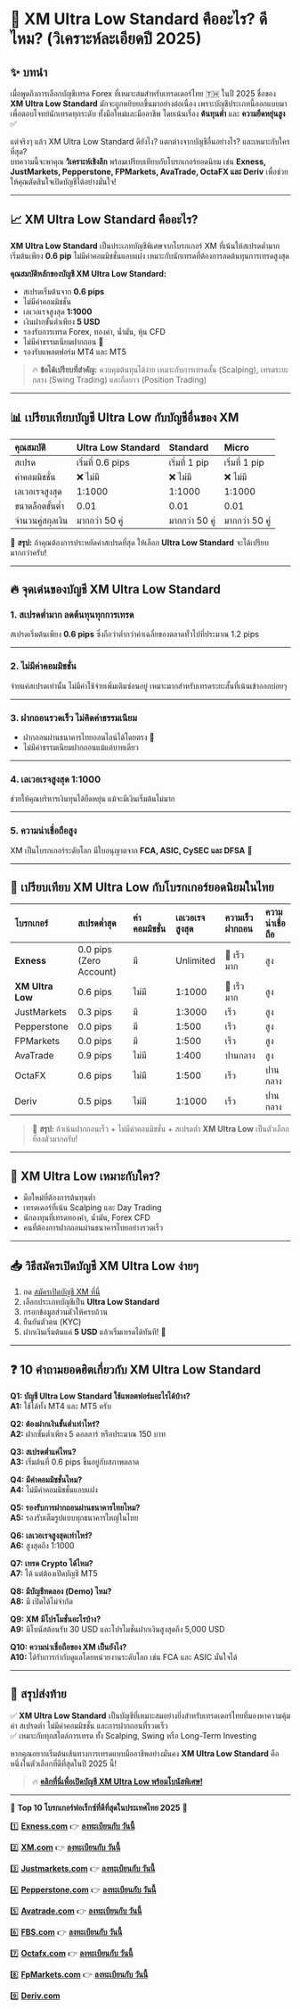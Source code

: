 # 📌 XM Ultra Low Standard คืออะไร? ดีไหม? (วิเคราะห์ละเอียดปี 2025)

## ✨ บทนำ

เมื่อพูดถึงการเลือกบัญชีเทรด Forex ที่เหมาะสมสำหรับเทรดเดอร์ไทย 🇹🇭 ในปี 2025 ชื่อของ **XM Ultra Low Standard** มักจะถูกหยิบยกขึ้นมาอย่างต่อเนื่อง เพราะบัญชีประเภทนี้ออกแบบมาเพื่อตอบโจทย์นักเทรดทุกระดับ ทั้งมือใหม่และมืออาชีพ โดยเน้นเรื่อง **ต้นทุนต่ำ** และ **ความยืดหยุ่นสูง** ✅

แต่จริงๆ แล้ว XM Ultra Low Standard ดียังไง? แตกต่างจากบัญชีอื่นอย่างไร? และเหมาะกับใครที่สุด?  
บทความนี้จะพาคุณ **วิเคราะห์เชิงลึก** พร้อมเปรียบเทียบกับโบรกเกอร์ยอดนิยม เช่น **Exness, JustMarkets, Pepperstone, FPMarkets, AvaTrade, OctaFX และ Deriv** เพื่อช่วยให้คุณตัดสินใจเปิดบัญชีได้อย่างมั่นใจ!

---

## 📈 XM Ultra Low Standard คืออะไร?

**XM Ultra Low Standard** เป็นประเภทบัญชีพิเศษจากโบรกเกอร์ XM ที่เน้นให้สเปรดต่ำมาก เริ่มต้นเพียง **0.6 pip** ไม่มีค่าคอมมิชชั่นแอบแฝง เหมาะกับนักเทรดที่ต้องการลดต้นทุนการเทรดสูงสุด

**คุณสมบัติหลักของบัญชี XM Ultra Low Standard:**
- สเปรดเริ่มต้นจาก **0.6 pips**
- ไม่มีค่าคอมมิชชั่น
- เลเวอเรจสูงสุด **1:1000**
- เงินฝากขั้นต่ำเพียง **5 USD**
- รองรับการเทรด Forex, ทองคำ, น้ำมัน, หุ้น CFD
- ไม่มีค่าธรรมเนียมฝากถอน 🚀
- รองรับแพลตฟอร์ม MT4 และ MT5

> 🔥 **ข้อได้เปรียบที่สำคัญ:** ควบคุมต้นทุนได้ง่าย เหมาะกับการเทรดสั้น (Scalping), เทรดระยะกลาง (Swing Trading) และถือยาว (Position Trading)

---

## 📊 เปรียบเทียบบัญชี Ultra Low กับบัญชีอื่นของ XM

| คุณสมบัติ | Ultra Low Standard | Standard | Micro |
|:---|:---|:---|:---|
| สเปรด | เริ่มที่ 0.6 pips | เริ่มที่ 1 pip | เริ่มที่ 1 pip |
| ค่าคอมมิชชั่น | ❌ ไม่มี | ❌ ไม่มี | ❌ ไม่มี |
| เลเวอเรจสูงสุด | 1:1000 | 1:1000 | 1:1000 |
| ขนาดล็อตขั้นต่ำ | 0.01 | 0.01 | 0.01 |
| จำนวนคู่สกุลเงิน | มากกว่า 50 คู่ | มากกว่า 50 คู่ | มากกว่า 50 คู่ |

📝 **สรุป:** ถ้าคุณต้องการประหยัดค่าสเปรดที่สุด ให้เลือก **Ultra Low Standard** จะได้เปรียบมากกว่าครับ!

---

## 🔥 จุดเด่นของบัญชี XM Ultra Low Standard

### 1. สเปรดต่ำมาก ลดต้นทุนทุกการเทรด

สเปรดเริ่มต้นเพียง **0.6 pips** ซึ่งถือว่าต่ำกว่าค่าเฉลี่ยของตลาดทั่วไปที่ประมาณ 1.2 pips

---

### 2. ไม่มีค่าคอมมิชชั่น

จ่ายแค่สเปรดเท่านั้น ไม่มีค่าใช้จ่ายเพิ่มเติมซ่อนอยู่ เหมาะมากสำหรับเทรดระยะสั้นที่เน้นเข้าออกบ่อยๆ

---

### 3. ฝากถอนรวดเร็ว ไม่คิดค่าธรรมเนียม

- ฝากถอนผ่านธนาคารไทยออนไลน์ได้โดยตรง 🏦
- ไม่มีค่าธรรมเนียมฝากถอนแม้แต่บาทเดียว

---

### 4. เลเวอเรจสูงสุด 1:1000

ช่วยให้คุณบริหารเงินทุนได้ยืดหยุ่น แม้จะมีเงินเริ่มต้นไม่มาก

---

### 5. ความน่าเชื่อถือสูง

XM เป็นโบรกเกอร์ระดับโลก มีใบอนุญาตจาก **FCA, ASIC, CySEC และ DFSA** 📜

---

## 🏦 เปรียบเทียบ XM Ultra Low กับโบรกเกอร์ยอดนิยมในไทย

| โบรกเกอร์ | สเปรดต่ำสุด | ค่าคอมมิชชั่น | เลเวอเรจสูงสุด | ความเร็วฝากถอน | ความน่าเชื่อถือ |
|:---|:---|:---|:---|:---|:---|
| **Exness** | 0.0 pips (Zero Account) | มี | Unlimited | 🚀 เร็วมาก | สูง |
| **XM Ultra Low** | 0.6 pips | ไม่มี | 1:1000 | 🚀 เร็วมาก | สูง |
| JustMarkets | 0.3 pips | มี | 1:3000 | เร็ว | สูง |
| Pepperstone | 0.0 pips | มี | 1:500 | เร็ว | สูง |
| FPMarkets | 0.0 pips | มี | 1:500 | เร็ว | สูง |
| AvaTrade | 0.9 pips | ไม่มี | 1:400 | ปานกลาง | สูง |
| OctaFX | 0.6 pips | ไม่มี | 1:500 | เร็ว | ปานกลาง |
| Deriv | 0.5 pips | ไม่มี | 1:1000 | เร็ว | ปานกลาง |

> 📌 **สรุป:** ถ้าเน้นฝากถอนเร็ว + ไม่มีค่าคอมมิชชั่น + สเปรดต่ำ **XM Ultra Low** เป็นตัวเลือกที่ลงตัวมากครับ!

---

## 🎯 XM Ultra Low เหมาะกับใคร?

- มือใหม่ที่ต้องการต้นทุนต่ำ
- เทรดเดอร์ที่เน้น Scalping และ Day Trading
- นักลงทุนที่เทรดทองคำ, น้ำมัน, Forex CFD
- คนที่ต้องการฝากถอนผ่านธนาคารไทยอย่างรวดเร็ว

---

## 📥 วิธีสมัครเปิดบัญชี XM Ultra Low ง่ายๆ

1. กด [สมัครเปิดบัญชี XM ที่นี่](https://clicks.pipaffiliates.com/c?c=589901&l=en&p=0)
2. เลือกประเภทบัญชีเป็น **Ultra Low Standard**
3. กรอกข้อมูลส่วนตัวให้ครบถ้วน
4. ยืนยันตัวตน (KYC)
5. ฝากเงินเริ่มต้นแค่ **5 USD** แล้วเริ่มเทรดได้ทันที! 🚀

---

## ❓ 10 คำถามยอดฮิตเกี่ยวกับ XM Ultra Low Standard

**Q1: บัญชี Ultra Low Standard ใช้แพลตฟอร์มอะไรได้บ้าง?**  
**A1:** ใช้ได้ทั้ง MT4 และ MT5 ครับ

**Q2: ต้องฝากเงินขั้นต่ำเท่าไหร่?**  
**A2:** ฝากขั้นต่ำเพียง 5 ดอลลาร์ หรือประมาณ 150 บาท

**Q3: สเปรดต่ำแค่ไหน?**  
**A3:** เริ่มต้นที่ 0.6 pips ขึ้นอยู่กับสภาพตลาด

**Q4: มีค่าคอมมิชชั่นไหม?**  
**A4:** ไม่มีค่าคอมมิชชั่นแอบแฝง

**Q5: รองรับการฝากถอนผ่านธนาคารไทยไหม?**  
**A5:** รองรับเต็มรูปแบบทุกธนาคารใหญ่ในไทย

**Q6: เลเวอเรจสูงสุดเท่าไหร่?**  
**A6:** สูงสุดถึง 1:1000

**Q7: เทรด Crypto ได้ไหม?**  
**A7:** ได้ แต่ต้องเปิดบัญชี MT5

**Q8: มีบัญชีทดลอง (Demo) ไหม?**  
**A8:** มี เปิดได้ไม่จำกัด

**Q9: XM มีโปรโมชั่นอะไรบ้าง?**  
**A9:** มีโบนัสต้อนรับ 30 USD และโปรโมชั่นฝากเงินสูงสุดถึง 5,000 USD

**Q10: ความน่าเชื่อถือของ XM เป็นยังไง?**  
**A10:** ได้รับการกำกับดูแลโดยหน่วยงานระดับโลก เช่น FCA และ ASIC มั่นใจได้

---

## 🏁 สรุปส่งท้าย

✅ **XM Ultra Low Standard** เป็นบัญชีที่เหมาะสมอย่างยิ่งสำหรับเทรดเดอร์ไทยที่มองหาความคุ้มค่า สเปรดต่ำ ไม่มีค่าคอมมิชชั่น และการฝากถอนที่รวดเร็ว  
✅ เหมาะกับทุกสไตล์การเทรด ทั้ง Scalping, Swing หรือ Long-Term Investing

หากคุณอยากเริ่มต้นเส้นทางการเทรดแบบมืออาชีพอย่างมั่นคง **XM Ultra Low Standard** คือหนึ่งในตัวเลือกที่ดีที่สุดในปี 2025 นี้!

> 🔥 **[คลิกที่นี่เพื่อเปิดบัญชี XM Ultra Low พร้อมโบนัสพิเศษ!](https://clicks.pipaffiliates.com/c?c=589901&l=en&p=0)**

---

📢 **Top 10 โบรกเกอร์ฟอเร็กซ์ที่ดีที่สุดในประเทศไทย 2025** 🚀

1️⃣ [**Exness.com**](https://one.exnesstrack.org/intl/th/a/jpkekg) 👉 [**ลงทะเบียนกับ วันนี้**](https://one.exnesstrack.org/boarding/sign-up/a/jpkekg?lng=th)

2️⃣ [**XM.com**](https://clicks.pipaffiliates.com/c?c=589901&l=en&p=0) 👉 [**ลงทะเบียนกับ วันนี้**](https://clicks.pipaffiliates.com/c?c=589901&l=en&p=1)

3️⃣ [**Justmarkets.com**](https://one.justmarkets.link/a/79iqw0j6nj) 👉 [**ลงทะเบียนกับ วันนี้**](https://one.justmarkets.link/a/79iqw0j6nj/landing/quick-start)

4️⃣ [**Pepperstone.com**](https://trk.pepperstonepartners.com/aff_c?offer_id=367&aff_id=33954) 👉 [**ลงทะเบียนกับ วันนี้**](https://trk.pepperstonepartners.com/aff_c?offer_id=367&aff_id=33954)

5️⃣ [**Avatrade.com**](https://www.avatrade.com?versionId=10301&tag=194438) 👉 [**ลงทะเบียนกับ วันนี้**](https://www.avatrade.com/trading-account2?versionId=10301&tag=194438)

6️⃣ [**FBS.com**](https://fbs.partners?ibl=587836&ibp=21398815) 👉 [**ลงทะเบียนกับ วันนี้**](https://fbs.partners?ibl=587836&ibp=21398815)

7️⃣ [**Octafx.com**](https://my.octafx.com/open-account/?refid=ib35647800) 👉 [**ลงทะเบียนกับ วันนี้**](https://my.octafx.com/open-account/?refid=ib35647800)

8️⃣ [**FpMarkets.com**](https://www.fpmarkets.com/?redir=stv&fpm-affiliate-utm-source=IB&fpm-affiliate-agt=56244) 👉 [**ลงทะเบียนกับ วันนี้**](https://www.fpmarkets.com/?redir=stv&fpm-affiliate-utm-source=IB&fpm-affiliate-agt=56244)

9️⃣ [**Deriv.com**](https://track.deriv.com/_CqcB1Pzy79RUrSHPGq2lJWNd7ZgqdRLk/1/)
